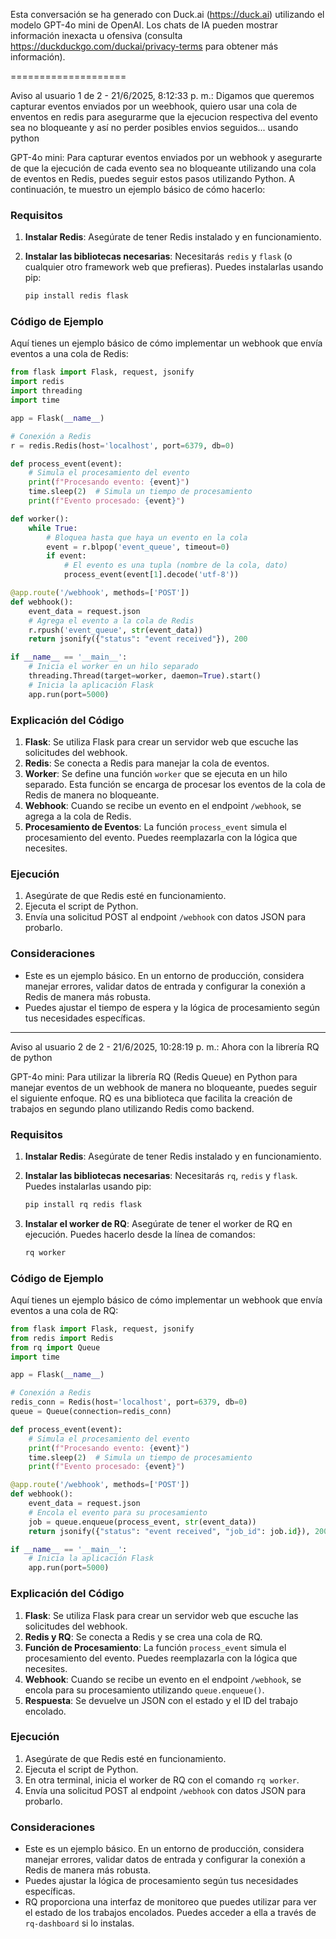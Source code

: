 ﻿Esta conversación se ha generado con Duck.ai (https://duck.ai) utilizando el modelo GPT-4o mini de OpenAI. Los chats de IA pueden mostrar información inexacta u ofensiva (consulta https://duckduckgo.com/duckai/privacy-terms para obtener más información).

====================

Aviso al usuario 1 de 2 - 21/6/2025, 8:12:33 p. m.:
Digamos que queremos capturar eventos enviados por un weebhook, quiero usar una cola de enventos en redis para asegurarme que la ejecucion respectiva del evento sea no bloqueante y así no perder posibles envios seguidos... usando python

GPT-4o mini:
Para capturar eventos enviados por un webhook y asegurarte de que la ejecución de cada evento sea no bloqueante utilizando una cola de eventos en Redis, puedes seguir estos pasos utilizando Python. A continuación, te muestro un ejemplo básico de cómo hacerlo:

### Requisitos

1. **Instalar Redis**: Asegúrate de tener Redis instalado y en funcionamiento.
2. **Instalar las bibliotecas necesarias**: Necesitarás `redis` y `flask` (o cualquier otro framework web que prefieras). Puedes instalarlas usando pip:

   ```bash
   pip install redis flask
   ```

### Código de Ejemplo

Aquí tienes un ejemplo básico de cómo implementar un webhook que envía eventos a una cola de Redis:

```python
from flask import Flask, request, jsonify
import redis
import threading
import time

app = Flask(__name__)

# Conexión a Redis
r = redis.Redis(host='localhost', port=6379, db=0)

def process_event(event):
    # Simula el procesamiento del evento
    print(f"Procesando evento: {event}")
    time.sleep(2)  # Simula un tiempo de procesamiento
    print(f"Evento procesado: {event}")

def worker():
    while True:
        # Bloquea hasta que haya un evento en la cola
        event = r.blpop('event_queue', timeout=0)
        if event:
            # El evento es una tupla (nombre de la cola, dato)
            process_event(event[1].decode('utf-8'))

@app.route('/webhook', methods=['POST'])
def webhook():
    event_data = request.json
    # Agrega el evento a la cola de Redis
    r.rpush('event_queue', str(event_data))
    return jsonify({"status": "event received"}), 200

if __name__ == '__main__':
    # Inicia el worker en un hilo separado
    threading.Thread(target=worker, daemon=True).start()
    # Inicia la aplicación Flask
    app.run(port=5000)
```

### Explicación del Código

1. **Flask**: Se utiliza Flask para crear un servidor web que escuche las solicitudes del webhook.
2. **Redis**: Se conecta a Redis para manejar la cola de eventos.
3. **Worker**: Se define una función `worker` que se ejecuta en un hilo separado. Esta función se encarga de procesar los eventos de la cola de Redis de manera no bloqueante.
4. **Webhook**: Cuando se recibe un evento en el endpoint `/webhook`, se agrega a la cola de Redis.
5. **Procesamiento de Eventos**: La función `process_event` simula el procesamiento del evento. Puedes reemplazarla con la lógica que necesites.

### Ejecución

1. Asegúrate de que Redis esté en funcionamiento.
2. Ejecuta el script de Python.
3. Envía una solicitud POST al endpoint `/webhook` con datos JSON para probarlo.

### Consideraciones

- Este es un ejemplo básico. En un entorno de producción, considera manejar errores, validar datos de entrada y configurar la conexión a Redis de manera más robusta.
- Puedes ajustar el tiempo de espera y la lógica de procesamiento según tus necesidades específicas.

--------------------

Aviso al usuario 2 de 2 - 21/6/2025, 10:28:19 p. m.:
Ahora con la librería RQ de python

GPT-4o mini:
Para utilizar la librería RQ (Redis Queue) en Python para manejar eventos de un webhook de manera no bloqueante, puedes seguir el siguiente enfoque. RQ es una biblioteca que facilita la creación de trabajos en segundo plano utilizando Redis como backend.

### Requisitos

1. **Instalar Redis**: Asegúrate de tener Redis instalado y en funcionamiento.
2. **Instalar las bibliotecas necesarias**: Necesitarás `rq`, `redis` y `flask`. Puedes instalarlas usando pip:

   ```bash
   pip install rq redis flask
   ```

3. **Instalar el worker de RQ**: Asegúrate de tener el worker de RQ en ejecución. Puedes hacerlo desde la línea de comandos:

   ```bash
   rq worker
   ```

### Código de Ejemplo

Aquí tienes un ejemplo básico de cómo implementar un webhook que envía eventos a una cola de RQ:

```python
from flask import Flask, request, jsonify
from redis import Redis
from rq import Queue
import time

app = Flask(__name__)

# Conexión a Redis
redis_conn = Redis(host='localhost', port=6379, db=0)
queue = Queue(connection=redis_conn)

def process_event(event):
    # Simula el procesamiento del evento
    print(f"Procesando evento: {event}")
    time.sleep(2)  # Simula un tiempo de procesamiento
    print(f"Evento procesado: {event}")

@app.route('/webhook', methods=['POST'])
def webhook():
    event_data = request.json
    # Encola el evento para su procesamiento
    job = queue.enqueue(process_event, str(event_data))
    return jsonify({"status": "event received", "job_id": job.id}), 200

if __name__ == '__main__':
    # Inicia la aplicación Flask
    app.run(port=5000)
```

### Explicación del Código

1. **Flask**: Se utiliza Flask para crear un servidor web que escuche las solicitudes del webhook.
2. **Redis y RQ**: Se conecta a Redis y se crea una cola de RQ.
3. **Función de Procesamiento**: La función `process_event` simula el procesamiento del evento. Puedes reemplazarla con la lógica que necesites.
4. **Webhook**: Cuando se recibe un evento en el endpoint `/webhook`, se encola para su procesamiento utilizando `queue.enqueue()`.
5. **Respuesta**: Se devuelve un JSON con el estado y el ID del trabajo encolado.

### Ejecución

1. Asegúrate de que Redis esté en funcionamiento.
2. Ejecuta el script de Python.
3. En otra terminal, inicia el worker de RQ con el comando `rq worker`.
4. Envía una solicitud POST al endpoint `/webhook` con datos JSON para probarlo.

### Consideraciones

- Este es un ejemplo básico. En un entorno de producción, considera manejar errores, validar datos de entrada y configurar la conexión a Redis de manera más robusta.
- Puedes ajustar la lógica de procesamiento según tus necesidades específicas.
- RQ proporciona una interfaz de monitoreo que puedes utilizar para ver el estado de los trabajos encolados. Puedes acceder a ella a través de `rq-dashboard` si lo instalas.